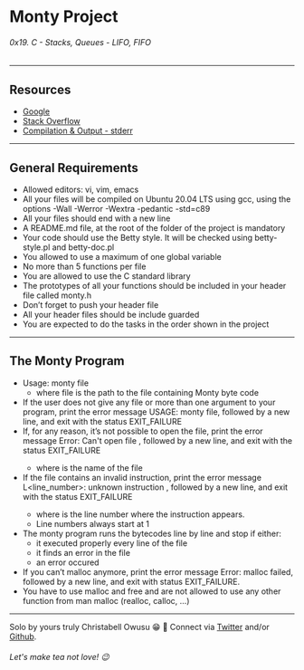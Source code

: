 # Monty Project

###### 0x19. C - Stacks, Queues - LIFO, FIFO

---------------

## Resources

- [Google](https://www.google.com/search?q=stack+and+queue&sxsrf=ALiCzsYkWib2UHFE92xLbnBlEfVlyb8LGA%3A1655416759690&source=hp&ei=t6erYqquJuKqlQeB9a-QCA&iflsig=AJiK0e8AAAAAYqu1x5Bkm4UTyTcQA_nbPmg6ULh0IsLs&ved=0ahUKEwjq5ab_-7L4AhViVeUKHYH6C4IQ4dUDCAc&uact=5&oq=stack+and+queue&gs_lcp=Cgdnd3Mtd2l6EAMyBAgAEEMyBQgAEIAEMgUIABCABDIFCAAQgAQyBQgAEIAEMgUIABCABDIFCAAQgAQyBQgAEIAEMgUIABCABDIFCAAQgARQAFgAYNMDaABwAHgAgAH4AYgB-AGSAQMyLTGYAQDAAQE&sclient=gws-wiz)
- [Stack Overflow](https://stackoverflow.com/questions/1433204/how-do-i-use-extern-to-share-variables-between-source-files)
- [Compilation & Output - stderr](https://github.com/sickill/stderred)

----------------

## General Requirements

- Allowed editors: vi, vim, emacs
- All your files will be compiled on Ubuntu 20.04 LTS using gcc, using the options -Wall -Werror -Wextra -pedantic -std=c89
- All your files should end with a new line
- A README.md file, at the root of the folder of the project is mandatory
- Your code should use the Betty style. It will be checked using betty-style.pl and betty-doc.pl
- You allowed to use a maximum of one global variable
- No more than 5 functions per file
- You are allowed to use the C standard library
- The prototypes of all your functions should be included in your header file called monty.h
- Don’t forget to push your header file
- All your header files should be include guarded
- You are expected to do the tasks in the order shown in the project

------------------

## The Monty Program

- Usage: monty file
	- where file is the path to the file containing Monty byte code
- If the user does not give any file or more than one argument to your program, print the error message USAGE: monty file, followed by a new line, and exit with the status EXIT_FAILURE
- If, for any reason, it’s not possible to open the file, print the error message Error: Can't open file <file>, followed by a new line, and exit with the status EXIT_FAILURE
	- where <file> is the name of the file
- If the file contains an invalid instruction, print the error message L<line_number>: unknown instruction <opcode>, followed by a new line, and exit with the status EXIT_FAILURE
	- where is the line number where the instruction appears.
	- Line numbers always start at 1
- The monty program runs the bytecodes line by line and stop if either:
	- it executed properly every line of the file
	- it finds an error in the file
	- an error occured
- If you can’t malloc anymore, print the error message Error: malloc failed, followed by a new line, and exit with status EXIT_FAILURE.
- You have to use malloc and free and are not allowed to use any other function from man malloc (realloc, calloc, …)

------------------

Solo by yours truly Christabell Owusu :grin: :see_no_evil: Connect via [Twitter](https://twitter.com/berla_sterling) and/or [Github](https://github.com/Berl-lin).

###### Let's make tea not love! :wink:

